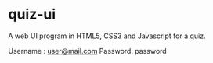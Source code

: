 # quiz-ui
A web UI program in HTML5, CSS3 and Javascript for a quiz.

Username : user@mail.com
Password: password
